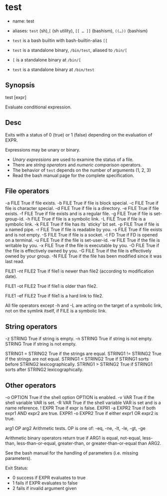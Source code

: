 # test

- name: test
- aliases: `test` (sh),`[` (sh utility), `[[ … ]]` (bashism), `((…))` (bashism)
- `test` is a bash builtin with bash-builtin-alias `[[`
- `test` is a standalone binary, `/bin/test`, aliased to `/bin/[`

- `[` is a standalone binary at `/bin/[`
- `test` is a standalone binary at `/bin/test`


## Synopsis

test [expr]

Evaluate conditional expression.

## Desc

Exits with a status of 0 (true) or 1 (false) depending on the evaluation of EXPR.

Expressions may be unary or binary.
* *Unary expressions* are used to examine the status of a file.
* There are *string operators* and *numeric comparison* operators.
* The behavior of `test` depends on the number of arguments (1, 2, 3)
* Read the bash manual page for the complete specification.

## File operators

-a FILE        True if file exists.
-b FILE        True if file is block special.
-c FILE        True if file is character special.
-d FILE        True if file is a directory.
-e FILE        True if file exists.
-f FILE        True if file exists and is a regular file.
-g FILE        True if file is set-group-id.
-h FILE        True if file is a symbolic link.
-L FILE        True if file is a symbolic link.
-k FILE        True if file has its `sticky' bit set.
-p FILE        True if file is a named pipe.
-r FILE        True if file is readable by you.
-s FILE        True if file exists and is not empty.
-S FILE        True if file is a socket.
-t FD          True if FD is opened on a terminal.
-u FILE        True if the file is set-user-id.
-w FILE        True if the file is writable by you.
-x FILE        True if the file is executable by you.
-O FILE        True if the file is effectively owned by you.
-G FILE        True if the file is effectively owned by your group.
-N FILE        True if the file has been modified since it was last read.

FILE1 -nt FILE2  True if file1 is newer than file2 (according to
modification date).

FILE1 -ot FILE2  True if file1 is older than file2.

FILE1 -ef FILE2  True if file1 is a hard link to file2.

All file operators except -h and -L are acting on the target of a symbolic
link, not on the symlink itself, if FILE is a symbolic link.

## String operators

-z STRING           True if string is empty.
-n STRING           True if string is not empty.
   STRING           True if string is not empty.

STRING1 = STRING2   True if the strings are equal.
STRING1 != STRING2  True if the strings are not equal.
STRING1 < STRING2   True if STRING1 sorts before STRING2 lexicographically.
STRING1 > STRING2   True if STRING1 sorts after STRING2 lexicographically.

## Other operators

-o OPTION        True if the shell option OPTION is enabled.
-v VAR           True if the shell variable VAR is set.
-R VAR           True if the shell variable VAR is set and is a name reference.
! EXPR           True if expr is false.
EXPR1 -a EXPR2   True if both expr1 AND expr2 are true.
EXPR1 -o EXPR2   True if either expr1 OR expr2 is true.

arg1 OP arg2     Arithmetic tests. OP is one of: -eq, -ne, -lt, -le, -gt, -ge


Arithmetic binary operators return true if ARG1 is equal, not-equal, less-than, less-than-or-equal, greater-than, or greater-than-or-equal than ARG2.

See the bash manual for the handling of parameters (i.e. missing parameters).

Exit Status:
- 0 success if EXPR evaluates to true
- 1 fails if EXPR evaluates to false
- 2 fails if invalid argument given

